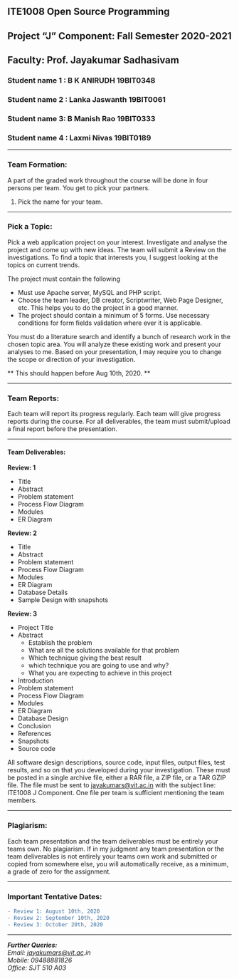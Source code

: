 ## ITE1008 Open Source Programming
## Project “J” Component: Fall Semester 2020-2021
## Faculty: Prof. Jayakumar Sadhasivam

### Student name 1 : B K ANIRUDH 19BIT0348
### Student name 2 : Lanka Jaswanth 19BIT0061
### Student name 3: B Manish Rao 19BIT0333
### Student name 4 : Laxmi Nivas 19BIT0189
<hr>

### Team Formation:
A part of the graded work throughout the course will be done in four persons per team. You get to pick your partners.

1. Pick the name for your team. 
<hr>

### Pick a Topic:

Pick a web application project on your interest. Investigate and analyse the project and come up with new ideas. The team will submit a Review on the investigations. To find a topic that interests you, I suggest looking at the topics on current trends.
 
The project must contain the following
*	Must use Apache server, MySQL and PHP script. 
*	Choose the team leader, DB creator, Scriptwriter, Web Page Designer, etc. This helps you to do the project in a good manner. 
*	The project should contain a minimum of 5 forms. Use necessary conditions for form fields validation where ever it is applicable. 

You must do a literature search and identify a bunch of research work in the chosen topic area. You will analyze these existing work and present your analyses to me. Based on your presentation, I may require you to change the scope or direction of your investigation. 

** This should happen before Aug 10th, 2020. **

<hr>

### Team Reports:
Each team will report its progress regularly. Each team will give progress reports during the course. For all deliverables, the team must submit/upload a final report before the presentation.

<hr>

#### Team Deliverables:

**Review: 1**
*	Title
*	Abstract
*	Problem statement
*	Process Flow Diagram
*	Modules
*	ER Diagram 

**Review: 2**
*	Title
*	Abstract
*	Problem statement
*	Process Flow Diagram
*	Modules
*	ER Diagram
*	Database Details
*	Sample Design with snapshots 

**Review: 3**
*	Project Title 
*	Abstract 
	*	Establish the problem
	*	What are all the solutions available for that problem
	*	Which technique giving the best result
	*	which technique you are going to use and why?
	*	What you are expecting to achieve in this project 
*	Introduction 
*	Problem statement
*	Process Flow Diagram
*	Modules
*	ER Diagram
*	Database Design
*	Conclusion 
*	References
*	Snapshots
*	Source code 


All software design descriptions, source code, input files, output files, test results, and so on that you developed during your investigation. These must be posted in a single archive file, either a RAR file, a ZIP file, or a TAR GZIP file. The file must be sent to jayakumars@vit.ac.in with the subject line: ITE1008 J Component. One file per team is sufficient mentioning the team members. 

<hr>

### Plagiarism:
Each team presentation and the team deliverables must be entirely your teams own. No plagiarism. If in my judgment any team presentation or the team deliverables is not entirely your teams own work and submitted or copied from somewhere else, you will automatically receive, as a minimum, a grade of zero for the assignment. 

<hr>

### Important Tentative Dates:
```diff
- Review 1: August 10th, 2020
- Review 2: September 10th, 2020
- Review 3: October 20th, 2020 
```
<hr>

_**Further Queries:**_ <br>
_Email: jayakumars@vit.ac.in_ <br>
_Mobile: 09488881826_ <br>
_Office: SJT 510 A03_
